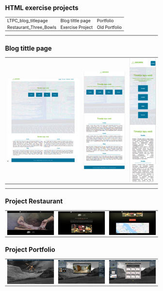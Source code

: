 ## HTML exercise projects

<table>
  <tr>
    <td>LTPC_blog_titlepage</td>
    <td>Blog tittle page</td>
    <td>Portfolio</td>
  </tr>
  <tr>
    <td>Restaurant_Three_Bowls</td>
    <td>Exercise Project</td>
    <td>Old Portfolio</td>
  </tr>
</table>

---

## Blog tittle page
<table>
  <tr>
    <td style ="width: 50%;" ><img src="https://github.com/VoltG3/HTML/blob/master/LTPC_blog_titlepage/LTPC_blog_titlepage_desktop.png" alt="img"></td>
    <td style ="width: 30%;" ><img src="https://github.com/VoltG3/HTML/blob/master/LTPC_blog_titlepage/LTPC_blog_titlepage_ipad.png" alt="img"></td>
    <td style ="width: 20%;" ><img src="https://github.com/VoltG3/HTML/blob/master/LTPC_blog_titlepage/LTPC_blog_titlepage_mobile_1.png" alt="img"></td>
  <tr>
 </table>

---

## Project Restaurant
<table>
  <tr>
    <td style ="width: 33%;" ><img src="https://github.com/VoltG3/HTML/blob/master/restaurant_three_bowls/screenshot_1.png" alt="img"></td>
    <td style ="width: 33%;" ><img src="https://github.com/VoltG3/HTML/blob/master/restaurant_three_bowls/screenshot_2.png" alt="img"></td>
    <td style ="width: 33%;" ><img src="https://github.com/VoltG3/HTML/blob/master/restaurant_three_bowls/screenshot_3.png" alt="img"></td>
  <tr>
 </table>
 
 ## Project Portfolio
<table>
  <tr>
    <td style ="width: 33%;" ><img src="https://github.com/VoltG3/HTML_projects/blob/master/Portfolio/img/desktop1.png" alt="img"></td>
    <td style ="width: 33%;" ><img src="https://github.com/VoltG3/HTML_projects/blob/master/Portfolio/img/desktop2.png" alt="img"></td>
    <td style ="width: 33%;" ><img src="https://github.com/VoltG3/HTML_projects/blob/master/Portfolio/img/desktop3.png" alt="img"></td>
  <tr>
 </table>
